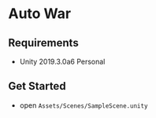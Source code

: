# Auto War

## Requirements

- Unity 2019.3.0a6 Personal

## Get Started

- open `Assets/Scenes/SampleScene.unity`
